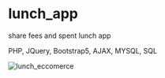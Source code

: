# lunch_app

share fees and spent lunch app

PHP, JQuery, Bootstrap5, AJAX, MYSQL, SQL

![lunch_eccomerce](https://user-images.githubusercontent.com/55125302/149070448-e138b383-1c97-441d-87d8-c36846d20f40.JPG)
